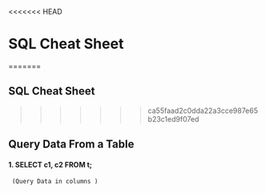 <<<<<<< HEAD
# SQL Cheat Sheet
=======
## SQL Cheat Sheet
>>>>>>> ca55faad2c0dda22a3cce987e65b23c1ed9f07ed

## Query Data From a Table

#### 1. SELECT c1, c2 FROM t;
     (Query Data in columns )
